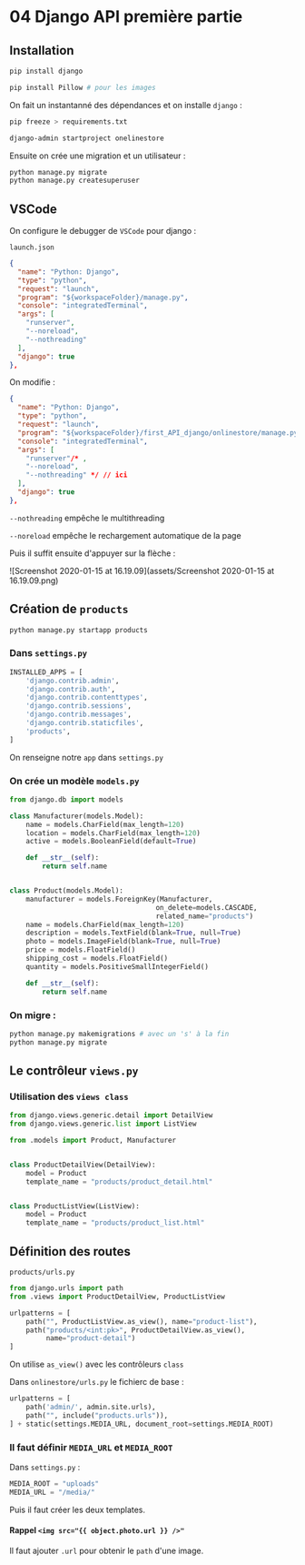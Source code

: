 # 04 Django API première partie

## Installation

```bash
pip install django

pip install Pillow # pour les images
```

On fait un instantanné des dépendances et on installe `django` :

```bash
pip freeze > requirements.txt

django-admin startproject onelinestore
```

Ensuite on crée une migration et un utilisateur :

```bash
python manage.py migrate
python manage.py createsuperuser
```

## VSCode

On configure le debugger de `VSCode` pour django :

`launch.json`

```json
{
  "name": "Python: Django",
  "type": "python",
  "request": "launch",
  "program": "${workspaceFolder}/manage.py",
  "console": "integratedTerminal",
  "args": [
    "runserver",
    "--noreload",
    "--nothreading"
  ],
  "django": true
},
```

On modifie :

```json
{
  "name": "Python: Django",
  "type": "python",
  "request": "launch",
  "program": "${workspaceFolder}/first_API_django/onlinestore/manage.py", // ici
  "console": "integratedTerminal",
  "args": [
    "runserver"/* ,
    "--noreload",
    "--nothreading" */ // ici
  ],
  "django": true
},
```

`--nothreading` empêche le multithreading

`--noreload` empêche le rechargement automatique de la page

Puis il suffit ensuite d'appuyer sur la flèche :

![Screenshot 2020-01-15 at 16.19.09](assets/Screenshot 2020-01-15 at 16.19.09.png)

## Création de `products`

```bash
python manage.py startapp products
```

### Dans `settings.py`

```python
INSTALLED_APPS = [
    'django.contrib.admin',
    'django.contrib.auth',
    'django.contrib.contenttypes',
    'django.contrib.sessions',
    'django.contrib.messages',
    'django.contrib.staticfiles',
    'products',
]
```

On renseigne notre `app` dans `settings.py`

### On crée un modèle `models.py`

```python
from django.db import models

class Manufacturer(models.Model):
    name = models.CharField(max_length=120)
    location = models.CharField(max_length=120)
    active = models.BooleanField(default=True)

    def __str__(self):
        return self.name


class Product(models.Model):
    manufacturer = models.ForeignKey(Manufacturer,
                                    on_delete=models.CASCADE,
                                    related_name="products")
    name = models.CharField(max_length=120)
    description = models.TextField(blank=True, null=True)
    photo = models.ImageField(blank=True, null=True)
    price = models.FloatField()
    shipping_cost = models.FloatField()
    quantity = models.PositiveSmallIntegerField()

    def __str__(self):
        return self.name
```

### On migre :

```bash
python manage.py makemigrations # avec un 's' à la fin
python manage.py migrate
```

## Le contrôleur `views.py`

### Utilisation des `views class`

```python
from django.views.generic.detail import DetailView
from django.views.generic.list import ListView

from .models import Product, Manufacturer


class ProductDetailView(DetailView):
    model = Product
    template_name = "products/product_detail.html"


class ProductListView(ListView):
    model = Product
    template_name = "products/product_list.html"
```

## Définition des routes

`products/urls.py`

```python
from django.urls import path
from .views import ProductDetailView, ProductListView

urlpatterns = [
    path("", ProductListView.as_view(), name="product-list"),
    path("products/<int:pk>", ProductDetailView.as_view(),
         name="product-detail")
]
```

On utilise `as_view()` avec les contrôleurs `class`

Dans `onlinestore/urls.py` le fichierc de base :

```python
urlpatterns = [
    path('admin/', admin.site.urls),
    path("", include("products.urls")),
] + static(settings.MEDIA_URL, document_root=settings.MEDIA_ROOT)
```

### Il faut définir `MEDIA_URL` et `MEDIA_ROOT`

Dans `settings.py` :

```python
MEDIA_ROOT = "uploads"
MEDIA_URL = "/media/"
```

Puis il faut créer les deux templates.

#### Rappel `<img src="{{ object.photo.url }} />"`

Il faut ajouter `.url` pour obtenir le `path` d'une image.